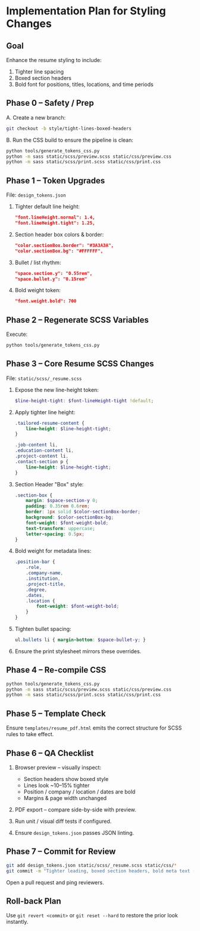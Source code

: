 # Implementation Plan for Styling Changes

## Goal
Enhance the resume styling to include:
1. Tighter line spacing
2. Boxed section headers
3. Bold font for positions, titles, locations, and time periods

## Phase 0 – Safety / Prep

A. Create a new branch:
   ```bash
   git checkout -b style/tight-lines-boxed-headers
   ```

B. Run the CSS build to ensure the pipeline is clean:
   ```bash
   python tools/generate_tokens_css.py
   python -m sass static/scss/preview.scss static/css/preview.css
   python -m sass static/scss/print.scss static/css/print.css
   ```

## Phase 1 – Token Upgrades

File: `design_tokens.json`

1. Tighter default line height:
   ```json
   "font.lineHeight.normal": 1.4,
   "font.lineHeight.tight": 1.25,
   ```

2. Section header box colors & border:
   ```json
   "color.sectionBox.border": "#3A3A3A",
   "color.sectionBox.bg": "#FFFFFF",
   ```

3. Bullet / list rhythm:
   ```json
   "space.section.y": "0.55rem",
   "space.bullet.y": "0.15rem"
   ```

4. Bold weight token:
   ```json
   "font.weight.bold": 700
   ```

## Phase 2 – Regenerate SCSS Variables

Execute:
```bash
python tools/generate_tokens_css.py
```

## Phase 3 – Core Resume SCSS Changes

File: `static/scss/_resume.scss`

1. Expose the new line-height token:
   ```scss
   $line-height-tight: $font-lineHeight-tight !default;
   ```

2. Apply tighter line height:
   ```scss
   .tailored-resume-content {
       line-height: $line-height-tight;
   }

   .job-content li,
   .education-content li,
   .project-content li,
   .contact-section p {
       line-height: $line-height-tight;
   }
   ```

3. Section Header "Box" style:
   ```scss
   .section-box {
       margin: $space-section-y 0;
       padding: 0.35rem 0.6rem;
       border: 1px solid $color-sectionBox-border;
       background: $color-sectionBox-bg;
       font-weight: $font-weight-bold;
       text-transform: uppercase;
       letter-spacing: 0.5px;
   }
   ```

4. Bold weight for metadata lines:
   ```scss
   .position-bar {
       .role,
       .company-name,
       .institution,
       .project-title,
       .degree,
       .dates,
       .location {
           font-weight: $font-weight-bold;
       }
   }
   ```

5. Tighten bullet spacing:
   ```scss
   ul.bullets li { margin-bottom: $space-bullet-y; }
   ```

6. Ensure the print stylesheet mirrors these overrides.

## Phase 4 – Re-compile CSS

```bash
python tools/generate_tokens_css.py
python -m sass static/scss/preview.scss static/css/preview.css
python -m sass static/scss/print.scss static/css/print.css
```

## Phase 5 – Template Check

Ensure `templates/resume_pdf.html` emits the correct structure for SCSS rules to take effect.

## Phase 6 – QA Checklist

1. Browser preview – visually inspect:
   - Section headers show boxed style
   - Lines look ~10–15% tighter
   - Position / company / location / dates are bold
   - Margins & page width unchanged

2. PDF export – compare side-by-side with preview.

3. Run unit / visual diff tests if configured.

4. Ensure `design_tokens.json` passes JSON linting.

## Phase 7 – Commit for Review

```bash
git add design_tokens.json static/scss/_resume.scss static/css/*
git commit -m "Tighter leading, boxed section headers, bold meta text (token-based)"
```

Open a pull request and ping reviewers.

## Roll-back Plan

Use `git revert <commit>` or `git reset --hard` to restore the prior look instantly. 